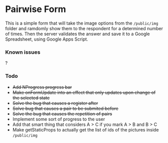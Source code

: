 # Pairwise Form

This is a simple form that will take the image options from the ```/public/img``` folder and ramdomly show them to the respondent for a determined number of times. Then the server validates the answer and save it to a Google Spreadsheet, using Google Apps Script.

### Known issues

?

### Todo

 - ~~Add NProgress progress bar~~
 - ~~Make onFormUpdate into an effect that only updates upon change of the selected state~~
 - ~~Solve the bug that causes a register after~~
 - ~~Solve bug that causes a pair to be submited  before~~
 - ~~Solve the bug that causes the repetition of pairs~~
 - Implement some sort of progress to the user
 - Add that smart thing that considers A > C if you mark A > B and B > C
 - Make getStaticProps to actually get the list of ids of the pictures inside ```/public/img```
